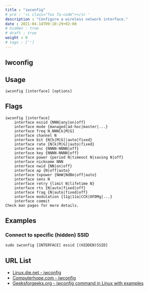 ```yaml
---
title : "iwconfig"
# pre : '<i class="fas fa-code"></i> '
description : "Configure a wireless network interface."
date : 2021-04-14T09:10:29+02:00
# hidden : true
# draft : true
weight : 0
# tags : ['']
---
```


## Iwconfig

## Usage

```plain
iwconfig [interface] [options]
```

## Flags

```plain
iwconfig [interface]
    interface essid {NNN|any|on|off}
    interface mode {managed|ad-hoc|master|...}
    interface freq N.NNN[k|M|G]
    interface channel N
    interface bit {N[k|M|G]|auto|fixed}
    interface rate {N[k|M|G]|auto|fixed}
    interface enc {NNNN-NNNN|off}
    interface key {NNNN-NNNN|off}
    interface power {period N|timeout N|saving N|off}
    interface nickname NNN
    interface nwid {NN|on|off}
    interface ap {N|off|auto}
    interface txpower {NmW|NdBm|off|auto}
    interface sens N
    interface retry {limit N|lifetime N}
    interface rts {N|auto|fixed|off}
    interface frag {N|auto|fixed|off}
    interface modulation {11g|11a|CCK|OFDMg|...}
    interface commit 
Check man pages for more details.
```

## Examples

### Connect to specific (hidden) SSID

```plain
sudo iwconfig [INTERFACE] essid [(HIDDEN)SSID]
```

## URL List

* [Linux.die.net - iwconfig](https://linux.die.net/man/8/iwconfig)
* [Computerhope.com - iwconfig](https://www.computerhope.com/unix/iwconfig.htm)
* [Geeksforgeeks.org - iwconfig command in Linux with examples](https://www.geeksforgeeks.org/iwconfig-command-in-linux-with-examples/)
